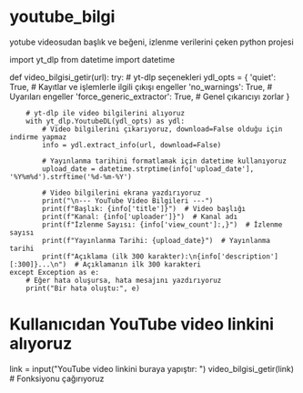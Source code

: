 # youtube_bilgi
yotube videosudan başlık ve beğeni, izlenme verilerini çeken python projesi 

import yt_dlp
from datetime import datetime

def video_bilgisi_getir(url):
    try:
        # yt-dlp seçenekleri
        ydl_opts = {
            'quiet': True,  # Kayıtlar ve işlemlerle ilgili çıkışı engeller
            'no_warnings': True,  # Uyarıları engeller
            'force_generic_extractor': True,  # Genel çıkarıcıyı zorlar
        }
        
        # yt-dlp ile video bilgilerini alıyoruz
        with yt_dlp.YoutubeDL(ydl_opts) as ydl:
            # Video bilgilerini çıkarıyoruz, download=False olduğu için indirme yapmaz
            info = ydl.extract_info(url, download=False)

            # Yayınlanma tarihini formatlamak için datetime kullanıyoruz
            upload_date = datetime.strptime(info['upload_date'], '%Y%m%d').strftime('%d-%m-%Y')

            # Video bilgilerini ekrana yazdırıyoruz
            print("\n--- YouTube Video Bilgileri ---")
            print(f"Başlık: {info['title']}")  # Video başlığı
            print(f"Kanal: {info['uploader']}")  # Kanal adı
            print(f"İzlenme Sayısı: {info['view_count']:,}")  # İzlenme sayısı
            print(f"Yayınlanma Tarihi: {upload_date}")  # Yayınlanma tarihi
            print(f"Açıklama (ilk 300 karakter):\n{info['description'][:300]}...\n")  # Açıklamanın ilk 300 karakteri
    except Exception as e:
        # Eğer hata oluşursa, hata mesajını yazdırıyoruz
        print("Bir hata oluştu:", e)

# Kullanıcıdan YouTube video linkini alıyoruz
link = input("YouTube video linkini buraya yapıştır: ")
video_bilgisi_getir(link)  # Fonksiyonu çağırıyoruz
